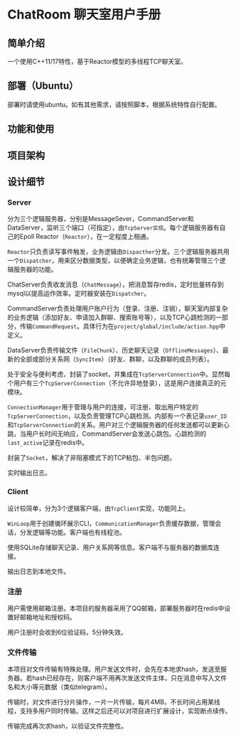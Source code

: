 # ChatRoom 聊天室用户手册


## 简单介绍

一个使用C++11/17特性，基于Reactor模型的多线程TCP聊天室。



## 部署（Ubuntu）

部署时请使用ubuntu。如有其他需求，请按照脚本，根据系统特性自行配置。


## 功能和使用


## 项目架构



## 设计细节

### Server

分为三个逻辑服务器，分别是MessageSever，CommandServer和DataServer，监听三个端口（可指定），由`TcpServer实现`。每个逻辑服务器有自己的Epoll Reactor（`Reactor`），在一定程度上相通。

`Reactor`只负责读写事件触发，业务逻辑由`Dispacther`分发。三个逻辑服务器共用一个`Dispatcher`，用来区分数据类型，以便确定业务逻辑，也有统筹管理三个逻辑服务器的功能。

ChatServer负责收发消息（`ChatMessage`），把消息暂存redis，定时批量转存到mysql以提高运作效率。定时器安装在`Dispatcher`。

CommandServer负责处理用户账户行为（登录、注册、注销），聊天室内部复杂的业务逻辑（添加好友、申请加入群聊、搜索账号等），以及TCP心跳检测的一部分，传输`CommandRequest`。具体行为在`project/global/include/action.hpp`中定义。

DataServer负责传输文件（`FileChunk`）、历史聊天记录（`OfflineMessages`）、最新的全部或部分关系网（`SyncItem`）（好友、群聊，以及群聊的成员列表）。

处于安全与便利考虑，封装了socket，并集成在`TcpServerConnection`中。显然每个用户有三个`TcpServerConnection`（不允许异地登录），这是用户连接真正的元模块。

`ConnectionManager`用于管理与用户的连接，可注册、取出用户特定的`TcpServerConnection`，以及负责管理TCP心跳检测。内部有一个表记录`user_ID`和`TcpServerConnection`的关系。用户对三个逻辑服务器的任何发送都可以更新心跳，当用户长时间无响应，CommandServer会发送心跳包。心跳检测的`last_active`记录在redis中。

封装了`Socket`，解决了非阻塞模式下的TCP粘包、半包问题。

实时输出日志。

### Client

设计较简单，分为3个逻辑客户端，由`TcpClient`实现，功能同上。

`WinLoop`用于创建循环展示CLI，`CommunicationManager`负责缓存数据，管理会话，分发逻辑等功能。客户端也有线程池。

使用SQLite存储聊天记录、用户关系网等信息。客户端不与服务器的数据库连接。

输出日志到本地文件。

### 注册

用户需使用邮箱注册。本项目的服务器采用了QQ邮箱，部署服务器时在redis中设置好邮箱地址和授权码。

用户注册时会收到6位验证码，5分钟失效。

### 文件传输

本项目对文件传输有特殊处理。用户发送文件时，会先在本地求hash，发送至服务器。若hash已经存在，则客户端不用再次发送文件主体，只在消息中写入文件名和大小等元数据（类似telegram）。

传输时，对文件进行分片操作，一片一片传输，每片4MB，不长时间占用某线程，支持多用户同时传输。这样之后还可以对项目进行扩展设计，实现断点续传。

传输完成再次求hash，以验证文件完整性。



